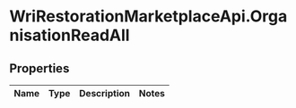 # WriRestorationMarketplaceApi.OrganisationReadAll

## Properties
Name | Type | Description | Notes
------------ | ------------- | ------------- | -------------


